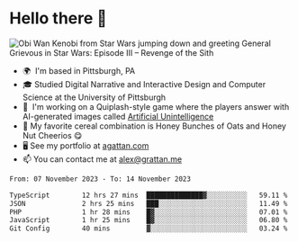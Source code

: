 <!--
**GameDog9988/GameDog9988** is a ✨ _special_ ✨ repository because its `README.md` (this file) appears on your GitHub profile.

Here are some ideas to get you started:

- 🔭 I’m currently working on ...
- 🌱 I’m currently learning ...
- 👯 I’m looking to collaborate on ...
- 🤔 I’m looking for help with ...
- 💬 Ask me about ...
- 📫 How to reach me: ...
- 😄 Pronouns: ...
- ⚡ Fun fact: ...
-->



Hello there 👋
==================================

![Obi Wan Kenobi from Star Wars jumping down and greeting General Grievous in Star Wars: Episode III – Revenge of the Sith](https://github.com/agrattan0820/agrattan0820/assets/51346343/689e56eb-29be-46a5-a079-28ea727b5f7e)


- 🌍  I'm based in Pittsburgh, PA
- 🎓  Studied Digital Narrative and Interactive Design and Computer Science at the University of Pittsburgh
- 👾  I'm working on a Quiplash-style game where the players answer with AI-generated images called [Artificial Unintelligence](https://github.com/agrattan0820/artificial-unintelligence)
- 🥣  My favorite cereal combination is Honey Bunches of Oats and Honey Nut Cheerios 😋
- 🖥️  See my portfolio at [agattan.com](http://agrattan.com/)
- 📫  You can contact me at [alex@grattan.me](mailto:alex@grattan.me)

<!--START_SECTION:waka-->

```txt
From: 07 November 2023 - To: 14 November 2023

TypeScript        12 hrs 27 mins  ██████████████▓░░░░░░░░░░   59.11 %
JSON              2 hrs 25 mins   ███░░░░░░░░░░░░░░░░░░░░░░   11.49 %
PHP               1 hr 28 mins    █▓░░░░░░░░░░░░░░░░░░░░░░░   07.01 %
JavaScript        1 hr 25 mins    █▓░░░░░░░░░░░░░░░░░░░░░░░   06.80 %
Git Config        40 mins         ▓░░░░░░░░░░░░░░░░░░░░░░░░   03.24 %
```

<!--END_SECTION:waka-->
